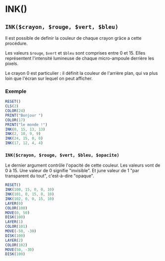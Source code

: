 # INK()

## `INK($crayon, $rouge, $vert, $bleu)`

Il est possible de definir la couleur de chaque crayon grāce a cette procédure.

Les valeurs `$rouge`, `$vert` et `$bleu` sont comprises entre 0 et 15.
Elles représentent l'intensité lumineuse de chaque micro-ampoule derrière les pixels.

Le crayon 0 est particulier : il définit la couleur de l'arrière plan, qui va plus loin que l'écran sur lequel on peut afficher.

### Exemple

```ts
RESET()
CLS(2)
COLOR(24)
PRINT("Bonjour ")
COLOR(17)
PRINT("le monde !")
INK(0, 15, 13, 13)
INK(2, 10, 9, 9)
INK(24, 15, 0, 0)
INK(17, 12, 4, 4)
```

### `INK($crayon, $rouge, $vert, $bleu, $opacite)`

Le dernier argument contrōle l'opacité de cette couleur.
Les valeurs vont de 0 à 15. Une valeur de 0 signifie "invisible".
Et june valeur de 1 "par transparent du tout", c'est-à-dire "opaque".

```ts
RESET()
INK(100, 15, 0, 0, 10)
INK(101, 0, 15, 0, 10)
INK(102, 0, 0, 15, 10)
LAYER(0)
COLOR(100)
MOVE(0, 50)
DISK(100)
LAYER(1)
COLOR(101)
MOVE(-50, -30)
DISK(100)
LAYER(2)
COLOR(102)
MOVE(50, -30)
DISK(100)
```
